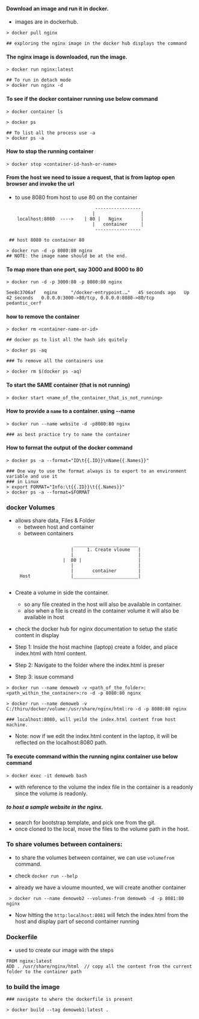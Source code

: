 #### Download an image and run it in docker.
  - images are in dockerhub.
  
```
> docker pull nginx

## exploring the nginx image in the docker hub displays the command
```

#### The nginx image is downloaded, run the image.
```
> docker run nginx:latest

## To run in detach mode
> docker run nginx -d

```

#### To see if the docker container running use below command
```
> docker container ls 

> docker ps 

## To list all the process use -a
> docker ps -a
```

#### How to stop the running container
```
> docker stop <container-id-hash-or-name>
```

#### From the host we need to issue a request, that is from laptop open browser and invoke the url
  - to use 8080 from host to use 80 on the container
```
                                 -----------------
                                |                 |
    localhost:8080  ---->    | 80 |   Nginx       |
                                |   container     |
                                 -----------------
```                                 
   
```
 ## host 8080 to container 80
 
> docker run -d -p 8080:80 nginx
## NOTE: the image name should be at the end.
```

#### To map more than one port, say 3000 and 8000 to 80 

```
> docker run -d -p 3000:80 -p 8080:80 nginx

5ee8c3706af   nginx     "/docker-entrypoint.…"   45 seconds ago   Up 42 seconds   0.0.0.0:3000->80/tcp, 0.0.0.0:8080->80/tcp   pedantic_cerf
```

#### how to remove the container 
```
> docker rm <container-name-or-id>

## docker ps to list all the hash ids quitely

> docker ps -aq 

### To remove all the containers use

> docker rm $(docker ps -aq)
```

#### To start the SAME container (that is not running)

```
> docker start <name_of_the_container_that_is_not_running>
```

#### How to provide a `name` to a container. using --name
```
> docker run --name website -d -p8080:80 nginx

### as best practice try to name the container
```

#### How to format the output of the docker command
```
> docker ps -a --format="ID\t{{.ID}}\nName{{.Names}}"

### One way to use the format always is to export to an environment variable and use it
### in Linux
> export FORMAT="Info:\t{{.ID}}\t{{.Names}}"
> docker ps -a --format=$FORMAT
```

### docker Volumes 
  - allows share data, Files & Folder 
     - between host and container
     - between containers

```
                         ________________________
                        |     1. Create vloume   |
                        |                        |
                     |  80 |                     |
                        |                        |
                        |       container        |
     Host               |________________________|
                        
```

- Create a volume in side the container.
  - so any file created in the host will also be available in container.
  - also when a file is creatd in the container volume it will also be available in host

- check the docker hub for nginx documentation to setup the static content in display

- Step 1: Inside the host machine (laptop) create a folder, and place index.html with html content.
- Step 2: Navigate to the folder where the index.html is preser
- Step 3: issue command

```
> docker run --name demoweb -v <path_of_the_folder>:<path_within_the_container>:ro -d -p 8080:80 nginx 

> docker run --name demoweb -v C:/thiru/docker/volume:/usr/share/nginx/html:ro -d -p 8080:80 nginx

### localhost:8080, will yeild the index.html content from host machine.
```
 - Note: now if we edit the index.html content in the laptop, it will be reflected on the localhost:8080 path.

#### To execute command within the running nginx container use below command
```
> docker exec -it demoweb bash
```
- with reference to the volume the index file in the container is a readonly since the volume is readonly.

##### to host a sample website in the nginx.
  - search for bootstrap template, and pick one from the git. 
  - once cloned to the local, move the files to the volume path in the host.

### To share volumes between containers:
 - to share the volumes between container, we can use `volumefrom` command.
 - check `docker run --help`

 - already we have a vloume mounted, we will create another container
 ```
  > docker run --name demoweb2 --volumes-from demoweb -d -p 8081:80 nginx
 ```
  - Now hitting the `http:localhost:8081` will fetch the index.html from the host and display part of second container running
  

### Dockerfile
  - used to create our image with the steps

 ```
 FROM nginx:latest
 ADD . /usr/share/nginx/html  // copy all the content from the current folder to the container path
 ```
### to build the image
```
### navigate to where the dockerfile is present

> docker build --tag demoweb1:latest .
```


 
